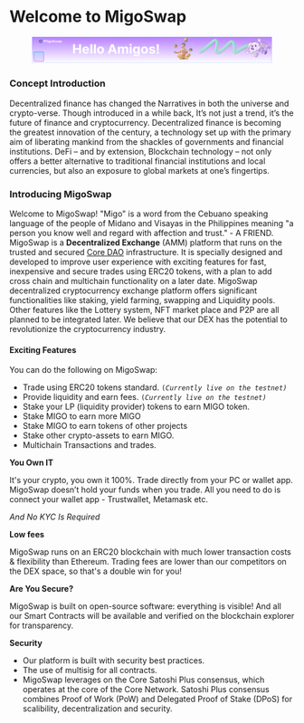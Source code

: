 # Welcome to MigoSwap

<figure><img src=".gitbook/assets/amigos banner.png" alt=""><figcaption></figcaption></figure>

### Concept Introduction

Decentralized finance has changed the Narratives in both the universe and crypto-verse. Though introduced in a while back, It’s not just a trend, it’s the future of finance and cryptocurrency. Decentralized finance is becoming the greatest innovation of the century, a technology set up with the primary aim of liberating mankind from the shackles of governments and financial institutions. DeFi – and by extension, Blockchain technology – not only offers a better alternative to traditional financial institutions and local currencies, but also an exposure to global markets at one’s fingertips.



### Introducing MigoSwap

Welcome to MigoSwap! "Migo" is a word from the Cebuano speaking language of the people of Midano and Visayas in the Philippines meaning "a person you know well and regard with affection and trust." - A FRIEND. MigoSwap is a **Decentralized Exchange** (AMM) platform that runs on the trusted and secured [Core DAO](https://coredao.org/) infrastructure. It is specially designed and developed to improve user experience with exciting features for fast, inexpensive and secure trades using ERC20 tokens, with a plan to add cross chain and multichain functionality on a later date. MigoSwap decentralized cryptocurrency exchange platform offers significant functionalities like staking, yield farming, swapping and Liquidity pools. Other features like the Lottery system, NFT market place and P2P are all planned to be integrated later. We believe that our DEX has the potential to revolutionize the cryptocurrency industry.



#### Exciting Features

You can do the following on MigoSwap:

* Trade using ERC20 tokens standard. `(`_`Currently live on the testnet)`_
* Provide liquidity and earn fees. `(`_`Currently live on the testnet)`_
* Stake your LP (liquidity provider) tokens to earn MIGO token.
* Stake MIGO to earn more MIGO
* Stake MIGO to earn tokens of other projects
* Stake other crypto-assets to earn MIGO.
* Multichain Transactions and trades.

**You Own IT**

It's your crypto, you own it 100%. Trade directly from your PC or wallet app. MigoSwap doesn’t hold your funds when you trade. All you need to do is connect your wallet app - Trustwallet, Metamask etc.

_And No KYC Is Required_

**Low fees**

&#x20;MigoSwap runs on an ERC20 blockchain with much lower transaction costs & flexibility than Ethereum. Trading fees are lower than our competitors on the DEX space, so that's a double win for you!

**Are You Secure?**

MigoSwap is built on open-source software: everything is visible! And all our Smart Contracts will be available and verified on  the blockchain explorer for transparency.

**Security**

* Our platform is built with security best practices.
* The use of multisig for all contracts.
* MigoSwap leverages on the Core Satoshi Plus consensus, which operates at the core of the Core Network. Satoshi Plus consensus combines Proof of Work (PoW) and Delegated Proof of Stake (DPoS) for scalibility, decentralization and security.



